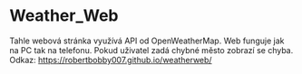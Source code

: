 ﻿# Weather_Web
Tahle webová stránka využívá API od  OpenWeatherMap. Web funguje jak na PC tak na telefonu. Pokud uživatel zadá chybné město zobrazí se chyba. 
Odkaz: https://robertbobby007.github.io/weatherweb/
